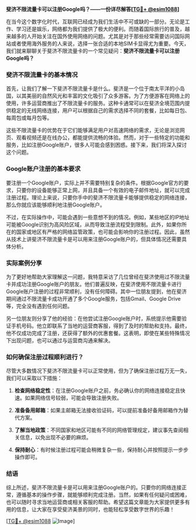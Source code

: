 **斐济不限流量卡可以注册Google吗？——一份详尽解答[[TG💪+ @esim1088](https://t.me/s/esim1088)]**

在当今这个数字化时代，互联网已经成为我们生活中不可或缺的一部分。无论是工作、学习还是娱乐，网络都为我们提供了极大的便利。而随着国际旅行的普及，越来越多的人开始关注在国外使用网络的问题。尤其是对于那些经常需要访问国际网站或者使用海外服务的人来说，选择一张合适的本地SIM卡显得尤为重要。今天，我们就来聊聊关于斐济不限流量卡的一个常见疑问：**斐济不限流量卡可以注册Google吗？**

### 斐济不限流量卡的基本情况

首先，让我们了解一下斐济不限流量卡是什么。斐济是一个位于南太平洋的小岛国，以其美丽的自然风光和丰富的文化吸引了众多游客。为了方便游客在网络上的使用，许多运营商推出了不限流量卡的服务。这种卡通常可以在斐济全境范围内提供稳定的无线网络连接，用户可以根据自己的需求选择不同的套餐，比如每日包、每周包或每月包等。

这些不限流量卡的优势在于它们能够满足用户对高速网络的需求，无论是浏览网页、观看视频还是在线办公，都能提供流畅的体验。然而，对于一些特定的功能和服务，比如注册Google账户，很多人可能会感到困惑。接下来，我们将深入探讨这个问题。

### Google账户注册的基本要求

要注册一个Google账户，实际上并不需要特别复杂的条件。根据Google官方的要求，只要你的设备能够正常上网，并且具备一个有效的电子邮件地址，就可以完成注册过程。理论上来说，只要你手中的斐济不限流量卡能够提供稳定的网络连接，那么你就应该能够顺利地注册Google账户。

不过，在实际操作中，可能会遇到一些意想不到的情况。例如，某些地区的IP地址可能被Google识别为高风险区域，从而导致注册流程受到限制。此外，如果你所在的国家或地区有严格的网络监管政策，也可能会影响你的注册过程。因此，虽然从技术上讲斐济不限流量卡是可以用来注册Google账户的，但具体情况还需要具体分析。

### 实际案例分享

为了更好地帮助大家理解这一问题，我特意采访了几位曾经在斐济使用过不限流量卡并成功注册Google账户的朋友。他们普遍反映，在斐济使用不限流量卡进行Google账户注册的过程非常顺利，没有任何障碍。其中一位朋友提到，他在斐济期间通过不限流量卡成功开通了多个Google服务，包括Gmail、Google Drive等，完全没有遇到任何问题。

另一位朋友则分享了他的经验：在他尝试注册Google账户时，系统提示他需要验证手机号码。他立即联系了当地的运营商客服，得到了及时的帮助和支持。最终，他不仅成功完成了注册，还获得了额外的优惠套餐。这表明，即使在某些特殊情况下出现问题，也可以通过与运营商沟通来解决。

### 如何确保注册过程顺利进行？

尽管大多数情况下斐济不限流量卡可以正常使用，但为了确保注册过程万无一失，我们可以采取以下措施：

1. **检查网络稳定性**：在注册Google账户之前，务必确认你的网络连接稳定且快速。如果网络信号较弱，可能会导致注册失败。
   
2. **准备备用邮箱**：如果主邮箱无法接收验证码，可以提前准备好备用邮箱作为替代方案。

3. **了解当地政策**：不同国家和地区可能有不同的网络管理规定，建议事先查阅相关信息，以免出现不必要的麻烦。

4. **保持耐心**：有时候注册过程可能会稍微复杂一些，保持耐心并按照提示一步步操作即可。

### 结语

综上所述，斐济不限流量卡是可以用来注册Google账户的。只要你的网络连接正常，遵循基本的操作步骤，就能够顺利完成注册。当然，如果有任何疑问或困难，也可以随时寻求当地运营商或相关客服的帮助。希望这篇文章能为大家提供更多有用的信息，让大家在享受斐济美景的同时，也能轻松享受数字世界的乐趣！

[[TG💪+ @esim1088](https://t.me/s/esim1088) ![Image](https://i.postimg.cc/4NQfJmqS/Snipaste-2025-05-13-00-14-12.png)]